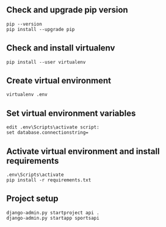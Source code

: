 ## Check and upgrade pip version
```
pip --version
pip install --upgrade pip
```
## Check and install virtualenv
```
pip install --user virtualenv
```
## Create virtual environment
```
virtualenv .env
```
## Set virtual environment variables
```
edit .env\Scripts\activate script:
set database.connectionstring=
```
## Activate virtual environment and install requirements
```
.env\Scripts\activate
pip install -r requirements.txt
```
## Project setup
```
django-admin.py startproject api .
django-admin.py startapp sportsapi
```
